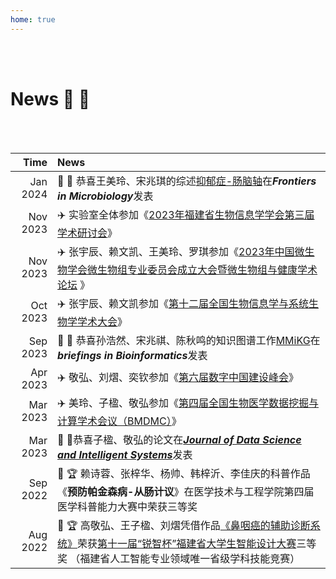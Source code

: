 ```yaml
---
home: true
---
```

<br><br>
# News :tada: :100:
<br><br>

| Time | News  |
|-----:|:---------|
| Jan 2024 | :tada: :page_with_curl: 恭喜王美玲、宋兆琪的综述[抑郁症-肠脑轴](https://www.frontiersin.org/articles/10.3389/fmicb.2024.1292004/full)在***Frontiers in Microbiology***发表  |
| Nov 2023 | :airplane: 实验室全体参加《[2023年福建省生物信息学学会第三届学术研讨会](https://www.fjmu.edu.cn/2023/1201/c848a188200/page.htm)》 |
| Nov 2023 | :airplane: 张宇辰、赖文凯、王美玲、罗琪参加《[2023年中国微生物学会微生物组专业委员会成立大会暨微生物组与健康学术论坛](https://www.microbiome-csm.org/) 》|
| Oct 2023  | :airplane: 张宇辰、赖文凯参加《[第十二届全国生物信息学与系统生物学学术大会](https://ccbsb2023.casconf.cn/)》 |
| Sep 2023  | :tada: :page_with_curl: 恭喜孙浩然、宋兆祺、陈秋鸣的知识图谱工作[MMiKG](https://pubmed.ncbi.nlm.nih.gov/37779250/)在***briefings in Bioinformatics***发表 |
| Apr 2023  | :airplane: 敬弘、刘熠、奕钦参加《[第六届数字中国建设峰会](http://www.gov.cn/lianbo/2023-04/04/content_5749971.htm)》 |
| Mar 2023  | :airplane: 美玲、子楹、敬弘参加《[第四届全国生物医学数据挖掘与计算学术会议（BMDMC）](https://mp.weixin.qq.com/s/FocrM62WM4Em83s4pr6F0g)》 |
| Mar 2023  | :tada: :page_with_curl:恭喜子楹、敬弘的论文在[***Journal of Data Science and Intelligent Systems***](https://doi.org/10.47852/bonviewJDSIS3202744)发表 |
| Sep 2022  | :tada: :trophy: 赖诗蓉、张梓华、杨帅、韩梓沂、李佳庆的科普作品《**预防帕金森病-从肠计议**》在医学技术与工程学院第四届医学科普能力大赛中荣获三等奖 |
| Aug 2022  | :tada: :trophy: 高敬弘、王子楹、刘熠凭借作品[《鼻咽癌的辅助诊断系统》](https://mp.weixin.qq.com/s/BTsjq3a1YjFcrhw84WjpvQ)荣获[第十一届“锐智杯”福建省大学生智能设计大赛](http://dfrzedu.com/match-lj/695.html)三等奖 （福建省人工智能专业领域唯一省级学科技能竞赛）| 
